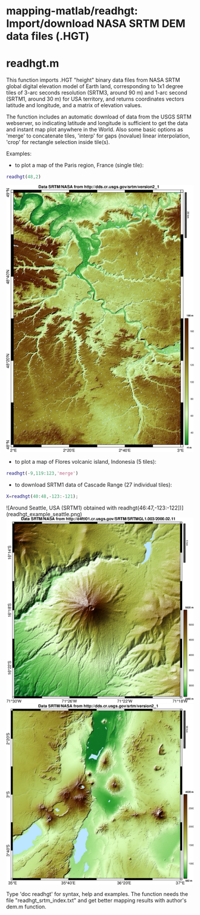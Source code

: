 # mapping-matlab/readhgt: Import/download NASA SRTM DEM data files (.HGT)

# readhgt.m
This function imports .HGT "height" binary data files from NASA SRTM global digital elevation model of Earth land, corresponding to 1x1 degree tiles of 3-arc seconds resolution (SRTM3, around 90 m) and 1-arc second (SRTM1, around 30 m) for USA territory, and returns coordinates vectors latitude and longitude, and a matrix of elevation values.

The function includes an automatic download of data from the USGS SRTM webserver, so indicating latitude and longitude is sufficient to get the data and instant map plot anywhere in the World. Also some basic options as 'merge' to concatenate tiles, 'interp' for gaps (novalue) linear interpolation, 'crop' for rectangle selection inside tile(s).

Examples:
- to plot a map of the Paris region, France (single tile):
```matlab
readhgt(48,2)
```
![Paris, France (SRTM3) obtained with readhgt(48,2)](readhgt_example_paris.png)

- to plot a map of Flores volcanic island, Indonesia (5 tiles):
```matlab
readhgt(-9,119:123,'merge')
```

- to download SRTM1 data of Cascade Range (27 individual tiles):
```matlab
X=readhgt(40:48,-123:-121);
```

![Around Seattle, USA (SRTM1) obtained with readhgt(46:47,-123:-122])](readhgt_example_seattle.png)
![Misti volcano,  (SRTM1) obtained with readhgt([-16.4,-16.2,-71.5,-71.3])](readhgt_example_misti.png)
![East African Rift volcanoes, Tanzania  (SRTM3) obtained with readhgt(-4:-3,35:36)](readhgt_example_tanzania.png)

Type 'doc readhgt' for syntax, help and examples. The function needs the file "readhgt_srtm_index.txt" and get better mapping results with author's dem.m function.
